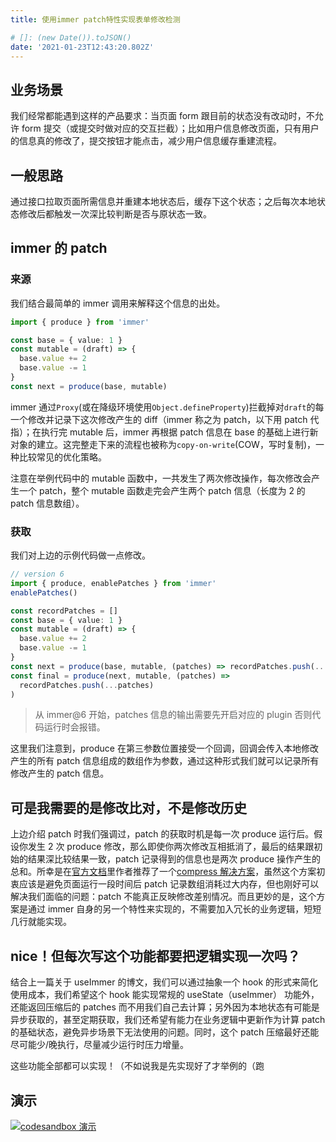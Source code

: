 ```yaml
---
title: 使用immer patch特性实现表单修改检测

# []: (new Date()).toJSON()
date: '2021-01-23T12:43:20.802Z'
---
```


## 业务场景

我们经常都能遇到这样的产品要求：当页面 form 跟目前的状态没有改动时，不允许 form 提交（或提交时做对应的交互拦截）；比如用户信息修改页面，只有用户的信息真的修改了，提交按钮才能点击，减少用户信息缓存重建流程。

## 一般思路

通过接口拉取页面所需信息并重建本地状态后，缓存下这个状态；之后每次本地状态修改后都触发一次深比较判断是否与原状态一致。

## immer 的 patch

### 来源

我们结合最简单的 immer 调用来解释这个信息的出处。

```typescript
import { produce } from 'immer'

const base = { value: 1 }
const mutable = (draft) => {
  base.value += 2
  base.value -= 1
}
const next = produce(base, mutable)
```

immer 通过`Proxy`(或在降级环境使用`Object.defineProperty`)拦截掉对`draft`的每一个修改并记录下这次修改产生的 diff（immer 称之为 patch，以下用 patch 代指）；在执行完 mutable 后，immer 再根据 patch 信息在 base 的基础上进行新对象的建立。这完整走下来的流程也被称为`copy-on-write`(COW，写时复制)，一种比较常见的优化策略。

注意在举例代码中的 mutable 函数中，一共发生了两次修改操作，每次修改会产生一个 patch，整个 mutable 函数走完会产生两个 patch 信息（长度为 2 的 patch 信息数组）。

### 获取

我们对上边的示例代码做一点修改。

```typescript
// version 6
import { produce, enablePatches } from 'immer'
enablePatches()

const recordPatches = []
const base = { value: 1 }
const mutable = (draft) => {
  base.value += 2
  base.value -= 1
}
const next = produce(base, mutable, (patches) => recordPatches.push(...patches))
const final = produce(next, mutable, (patches) =>
  recordPatches.push(...patches)
)
```

> 从 immer@6 开始，patches 信息的输出需要先开启对应的 plugin 否则代码运行时会报错。

这里我们注意到，produce 在第三参数位置接受一个回调，回调会传入本地修改产生的所有 patch 信息组成的数组作为参数，通过这种形式我们就可以记录所有修改产生的 patch 信息。

## 可是我需要的是修改比对，不是修改历史

上边介绍 patch 时我们强调过，patch 的获取时机是每一次 produce 运行后。假设你发生 2 次 produce 修改，那么即使你两次修改互相抵消了，最后的结果跟初始的结果深比较结果一致，patch 记录得到的信息也是两次 produce 操作产生的总和。所幸是在[官方文档](https://immerjs.github.io/immer/docs/patches)里作者推荐了一个[compress 解决方案](https://medium.com/@dedels/using-immer-to-compress-immer-patches-f382835b6c69)，虽然这个方案初衷应该是避免页面运行一段时间后 patch 记录数组消耗过大内存，但也刚好可以解决我们面临的问题：patch 不能真正反映修改差别情况。而且更妙的是，这个方案是通过 immer 自身的另一个特性来实现的，不需要加入冗长的业务逻辑，短短几行就能实现。

## nice！但每次写这个功能都要把逻辑实现一次吗？

结合上一篇关于 useImmer 的博文，我们可以通过抽象一个 hook 的形式来简化使用成本，我们希望这个 hook 能实现常规的 useState（useImmer） 功能外，还能返回压缩后的 patches 而不用我们自己去计算；另外因为本地状态有可能是异步获取的，甚至定期获取，我们还希望有能力在业务逻辑中更新作为计算 patch 的基础状态，避免异步场景下无法使用的问题。同时，这个 patch 压缩最好还能尽可能少/晚执行，尽量减少运行时压力增量。

这些功能全部都可以实现！（不如说我是先实现好了才举例的（跑

## 演示

[![codesandbox 演示](https://codesandbox.io/static/img/play-codesandbox.svg)](https://codesandbox.io/s/useimmeryanshi-ywvnf?fontsize=14&hidenavigation=1&theme=dark)
